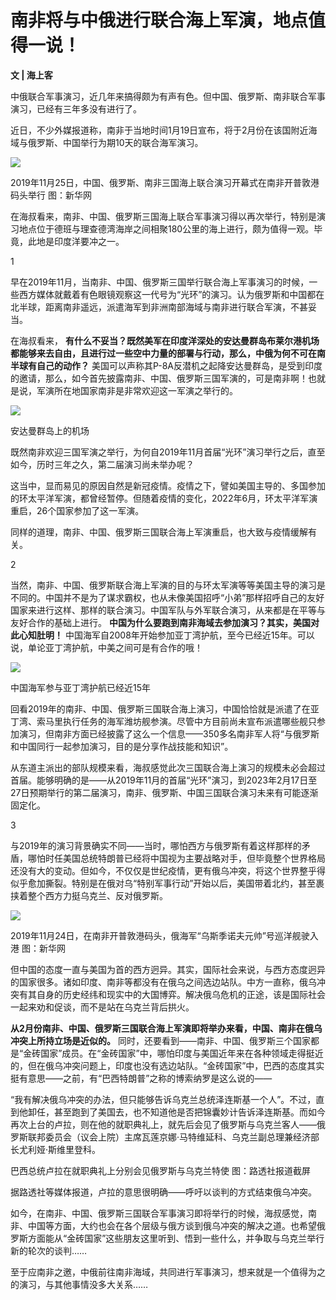 # 南非将与中俄进行联合海上军演，地点值得一说！

**文 | 海上客**

中俄联合军事演习，近几年来搞得颇为有声有色。但中国、俄罗斯、南非联合军事演习，已经有三年多没有进行了。

近日，不少外媒报道称，南非于当地时间1月19日宣布，将于2月份在该国附近海域与俄罗斯、中国举行为期10天的联合海军演习。

![](https://inews.gtimg.com/newsapp_bt/0/15621506834/1000)

2019年11月25日，中国、俄罗斯、南非三国海上联合演习开幕式在南非开普敦港码头举行 图：新华网

在海叔看来，南非、中国、俄罗斯三国海上联合军事演习得以再次举行，特别是演习地点位于德班与理查德湾海岸之间相聚180公里的海上进行，颇为值得一观。毕竟，此地是印度洋要冲之一。

1

早在2019年11月，当南非、中国、俄罗斯三国举行联合海上军事演习的时候，一些西方媒体就戴着有色眼镜观察这一代号为“光环”的演习。认为俄罗斯和中国都在北半球，距离南非遥远，派遣海军到非洲南部海域与南非进行联合军演，不甚妥当。

在海叔看来，
**有什么不妥当？既然美军在印度洋深处的安达曼群岛布莱尔港机场都能够来去自由，且进行过一些空中力量的部署与行动，那么，中俄为何不可在南半球有自己的动作？**
美国可以声称其P-8A反潜机之起降安达曼群岛，是受到印度的邀请，那么，如今首先披露南非、中国、俄罗斯三国军演的，可是南非啊！也就是说，军演所在地国家南非是非常欢迎这一军演之举行的。

![](https://inews.gtimg.com/newsapp_bt/0/15621506820/1000)

安达曼群岛上的机场

既然南非欢迎三国军演之举行，为何自2019年11月首届“光环”演习举行之后，直至如今，历时三年之久，第二届演习尚未举办呢？

这当中，显而易见的原因自然是新冠疫情。疫情之下，譬如美国主导的、多国参加的环太平洋军演，都曾经暂停。但随着疫情的变化，2022年6月，环太平洋军演重启，26个国家参加了这一军演。

同样的道理，南非、中国、俄罗斯三国联合海上军演重启，也大致与疫情缓解有关。

2

当然，南非、中国、俄罗斯联合海上军演的目的与环太军演等等美国主导的演习是不同的。中国并不是为了谋求霸权，也从未像美国招呼“小弟”那样招呼自己的友好国家来进行这样、那样的联合演习。中国军队与外军联合演习，从来都是在平等与友好合作的基础上进行。
**中国为什么要跑到南非海域去参加演习？其实，美国对此心知肚明！**
中国海军自2008年开始参加亚丁湾护航，至今已经近15年。可以说，单论亚丁湾护航，中美之间可是有合作的哦！

![](https://inews.gtimg.com/newsapp_bt/0/15621506807/1000)

中国海军参与亚丁湾护航已经近15年

回看2019年的南非、中国、俄罗斯三国联合海上演习，中国恰恰就是派遣了在亚丁湾、索马里执行任务的海军潍坊舰参演。尽管中方目前尚未宣布派遣哪些舰只参加演习，但南非方面已经披露了这么一个信息——350多名南非军人将“与俄罗斯和中国同行一起参加演习，目的是分享作战技能和知识”。

从东道主派出的部队规模来看，海叔感觉此次三国联合海上演习的规模未必会超过首届。能够明确的是——从2019年11月的首届“光环”演习，到2023年2月17日至27日预期举行的第二届演习，南非、俄罗斯、中国三国联合演习未来有可能逐渐固定化。

3

与2019年的演习背景确实不同——当时，哪怕西方与俄罗斯有着这样那样的矛盾，哪怕时任美国总统特朗普已经将中国视为主要战略对手，但毕竟整个世界格局还没有大的变动。但如今，不仅仅是世纪疫情，更有俄乌冲突，将这个世界整乎得似乎愈加撕裂。特别是在俄对乌“特别军事行动”开始以后，美国带着北约，甚至裹挟着整个西方力挺乌克兰、反对俄罗斯。

![](https://inews.gtimg.com/newsapp_bt/0/15621506826/1000)

2019年11月24日，在南非开普敦港码头，俄海军“乌斯季诺夫元帅”号巡洋舰驶入港 图：新华网

但中国的态度一直与美国为首的西方迥异。其实，国际社会来说，与西方态度迥异的国家很多。诸如印度、南非等都没有在俄乌之间选边站队。中方一直称，俄乌冲突有其自身的历史经纬和现实中的大国博弈。解决俄乌危机的正途，该是国际社会一起来劝和促谈，而不是站在乌克兰背后拱火。

**从2月份南非、中国、俄罗斯三国联合海上军演即将举办来看，中国、南非在俄乌冲突上所持立场是近似的。**
同时，还要看到——南非、中国、俄罗斯三个国家都是“金砖国家”成员。在“金砖国家”中，哪怕印度与美国近年来在各种领域走得挺近的，但在俄乌冲突问题上，印度也没有选边站队。“金砖国家”中，巴西的态度其实挺有意思——之前，有“巴西特朗普”之称的博索纳罗是这么说的——

“我有解决俄乌冲突的办法，但只能够告诉乌克兰总统泽连斯基一个人”。不过，直到他卸任，甚至跑到了美国去，也不知道他是否把锦囊妙计告诉泽连斯基。而如今再次上台的卢拉，则在他的就职典礼上，就先后会见了俄罗斯与乌克兰客人——俄罗斯联邦委员会（议会上院）主席瓦莲京娜·马特维延科、乌克兰副总理兼经济部长尤利娅·斯维里登科。

巴西总统卢拉在就职典礼上分别会见俄罗斯与乌克兰特使 图：路透社报道截屏

据路透社等媒体报道，卢拉的意思很明确——呼吁以谈判的方式结束俄乌冲突。

如今，在南非、中国、俄罗斯三国联合军事演习即将举行的时候，海叔感觉，南非、中国等方面，大约也会在各个层级与俄方谈到俄乌冲突的解决之道。也希望俄罗斯方面能从“金砖国家”这些朋友这里听到、悟到一些什么，并争取与乌克兰举行新的轮次的谈判……

至于应南非之邀，中俄前往南非海域，共同进行军事演习，想来就是一个值得为之的演习，与其他事情没多大关系……

